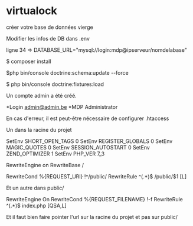 # virtualock

créer votre base de données vierge

Modifier les infos de DB dans .env

ligne 34 => DATABASE_URL="mysql://login:mdp@ipserveur/nomdelabase"

$ composer install

$php bin/console doctrine:schema:update --force

$ php bin/console doctrine:fixtures:load

Un compte admin a été créé.

*Login admin@admin.be
*MDP Administrator

En cas d'erreur, il est peut-être nécessaire de configurer .htaccess

Un dans la racine du projet

SetEnv SHORT_OPEN_TAGS 0
SetEnv REGISTER_GLOBALS 0
SetEnv MAGIC_QUOTES 0
SetEnv SESSION_AUTOSTART 0
SetEnv ZEND_OPTIMIZER 1
SetEnv PHP_VER 7_3

RewriteEngine on
RewriteBase /

RewriteCond %{REQUEST_URI} !^/public/
RewriteRule ^(.*)$ /public/$1 [L]

Et un autre dans public/

RewriteEngine On
RewriteCond %{REQUEST_FILENAME} !-f
RewriteRule ^(.*)$ index.php [QSA,L]

Et il faut bien faire pointer l'url sur la racine du projet et pas sur public/
